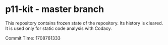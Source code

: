 # p11-kit - master branch

This repository contains frozen state of the repository.
Its history is cleared. It is used only for static code
analysis with Codacy.

Commit Time: 1708761333